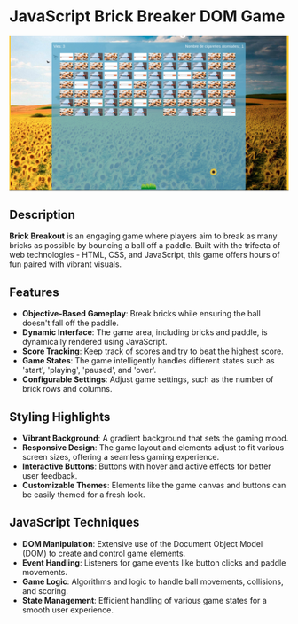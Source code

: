 # JavaScript Brick Breaker DOM Game

![JavaScript Brick Breaker DOM Game](showroom.jpg)

## Description

**Brick Breakout** is an engaging game where players aim to break as many bricks as possible by bouncing a ball off a paddle. Built with the trifecta of web technologies - HTML, CSS, and JavaScript, this game offers hours of fun paired with vibrant visuals.

## Features

- **Objective-Based Gameplay**: Break bricks while ensuring the ball doesn't fall off the paddle.
- **Dynamic Interface**: The game area, including bricks and paddle, is dynamically rendered using JavaScript.
- **Score Tracking**: Keep track of scores and try to beat the highest score.
- **Game States**: The game intelligently handles different states such as 'start', 'playing', 'paused', and 'over'.
- **Configurable Settings**: Adjust game settings, such as the number of brick rows and columns.

## Styling Highlights

- **Vibrant Background**: A gradient background that sets the gaming mood.
- **Responsive Design**: The game layout and elements adjust to fit various screen sizes, offering a seamless gaming experience.
- **Interactive Buttons**: Buttons with hover and active effects for better user feedback.
- **Customizable Themes**: Elements like the game canvas and buttons can be easily themed for a fresh look.

## JavaScript Techniques

- **DOM Manipulation**: Extensive use of the Document Object Model (DOM) to create and control game elements.
- **Event Handling**: Listeners for game events like button clicks and paddle movements.
- **Game Logic**: Algorithms and logic to handle ball movements, collisions, and scoring.
- **State Management**: Efficient handling of various game states for a smooth user experience.
